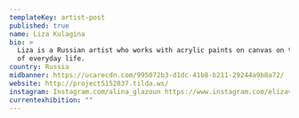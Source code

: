 ```yaml
---
templateKey: artist-post
published: true
name: Liza Kulagina
bio: >
  Liza is a Russian artist who works with acrylic paints on canvas on the themes
  of everyday life.
country: Russia
midbanner: https://ucarecdn.com/995072b3-d1dc-41b8-b211-29244a9b8a72/
website: http://project5152837.tilda.ws/
instagram: Instagram.com/alina_glazoun https://www.instagram.com/elizavetavs_art/
currentexhibition: ""
---
```

